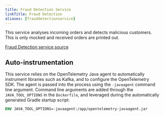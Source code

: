 ```yaml
---
title: Fraud Detection Service
linkTitle: Fraud Detection
aliases: [frauddetectionservice]
---
```


This service analyses incoming orders and detects malicious customers. This is
only mocked and received orders are printed out.

[Fraud Detection service source](https://github.com/open-telemetry/opentelemetry-demo/blob/main/src/fraud-detection/)


## Auto-instrumentation

This service relies on the OpenTelemetry Java agent to automatically instrument
libraries such as Kafka, and to configure the OpenTelemetry SDK. The agent is
passed into the process using the `-javaagent` command line argument. Command
line arguments are added through the `JAVA_TOOL_OPTIONS` in the `Dockerfile`,
and leveraged during the automatically generated Gradle startup script.

```dockerfile
ENV JAVA_TOOL_OPTIONS=-javaagent:/app/opentelemetry-javaagent.jar
```
